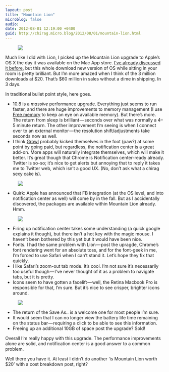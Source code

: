 ```yaml
---
layout: post
title: "Mountain Lion"
microblog: false
audio: 
date: 2012-08-01 12:19:00 +0400
guid: http://chirag.micro.blog/2012/08/01/mountain-lion.html
---
```

<figure><img src="https://cdtestweb.files.wordpress.com/2012/08/40dc9-093y8kfjw6kg3wg4l.png"></figure><p>Much like I did with Lion, I picked up the Mountain Lion upgrade to Apple’s OS X the day it was available on the Mac App store. <a href="http://blog.chirag.biz/lion-first-impressions#more" target="_blank">I’ve already discussed it before</a>, but this whole download new version of OS while sitting in your room is pretty brilliant. But I’m more amazed when I think of the 3 million downloads at $20. That’s $60 million in sales without a dime in shipping. In 3 days.</p>
<p>In traditional bullet point style, here goes.</p>
<ul>
<li>10.8 is a <em>massive</em> performance upgrade. Everything just seems to run faster, and there are huge improvements to memory management (I use <a href="http://www.rockysandstudio.com/apps/freememory" target="_blank">Free memory</a> to keep an eye on available memory). But there’s more. The return from sleep is brilliant — seconds over what was normally a 4–5 minute return. The other improvement I’m seeing is when I connect over to an external monitor — the resolution shift/adjustments take seconds now as well.</li>
<li>I think <a href="http://growl.info/" target="_blank">Growl</a> probably kicked themselves in the foot (paw?) at some point by going paid, but regardless, the notification center is a great add-on. More apps will naturally integrate themselves, which will make it better. It’s great though that Chrome is Notification center-ready already. Twitter is so-so; it’s nice to get alerts but annoying that to reply it takes me to Twitter web, which isn’t a good UX. (No, don’t ask what a chirag sexy cake is).</li>
</ul>
<figure><img src="https://cdtestweb.files.wordpress.com/2012/08/78c32-0zkqqr4-lqjinbu9v.png"></figure><ul><li>Quirk: Apple has announced that FB integration (at the OS level, and into notification center as well) will come by in the fall. But as I accidentally discovered, the packages are available within Mountain Lion already. Hmm.</li></ul>
<figure><img src="https://cdtestweb.files.wordpress.com/2012/08/a63be-0wamfwisgtgzccc6g.png"></figure><ul>
<li>Firing up notification center takes some understanding (a quick google explains it though), but there isn’t a hot key with the magic mouse. I haven’t been bothered by this yet but it would have been nice.</li>
<li>Fonts. I had the same problem with Lion — post the upragde, Chrome’s font rendering went for an absolute toss, and for the font-geek in me, I’m forced to use Safari when I can’t stand it. Let’s hope they fix that quickly.</li>
<li>I like Safari’s zoom-out tab mode. It’s cool. I’m not sure it’s necessarily too useful though — I’ve never thought of it as a problem to navigate tabs, but it is pretty.</li>
<li>Icons seem to have gotten a facelift — well, the Retina Macbook Pro is responsible for that, I’m sure. But it’s nice to see crisper, brighter icons around.</li>
</ul>
<figure><img src="https://cdtestweb.files.wordpress.com/2012/08/0ec05-0w1tv8ypfvktu-w9p.png"></figure><ul>
<li>The return of the Save As.. is a welcome one for most people I’m sure.</li>
<li>It would seem that I can no longer view the battery life time remaining on the status bar — requiring a click to be able to see this information.</li>
<li>Freeing up an additional 10GB of space post the upgrade? Sold!</li>
</ul>
<p>Overall I’m really happy with this upgrade. The performance improvements alone are solid, and notification center is a good answer to a common problem.</p>
<p>Well there you have it. At least I didn’t do another ‘is Mountain Lion worth $20’ with a cost breakdown post, right?</p>

